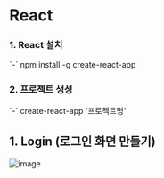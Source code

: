 # React

<h3>1. React 설치 </h3>
`-` npm install -g create-react-app

<h3>2. 프로젝트 생성 </h3>
`-` create-react-app '프로젝트명'

## 1. Login (로그인 화면 만들기)
![image](https://github.com/user-attachments/assets/77fe01cb-2194-49fb-8746-f108d5d7c6f8)
